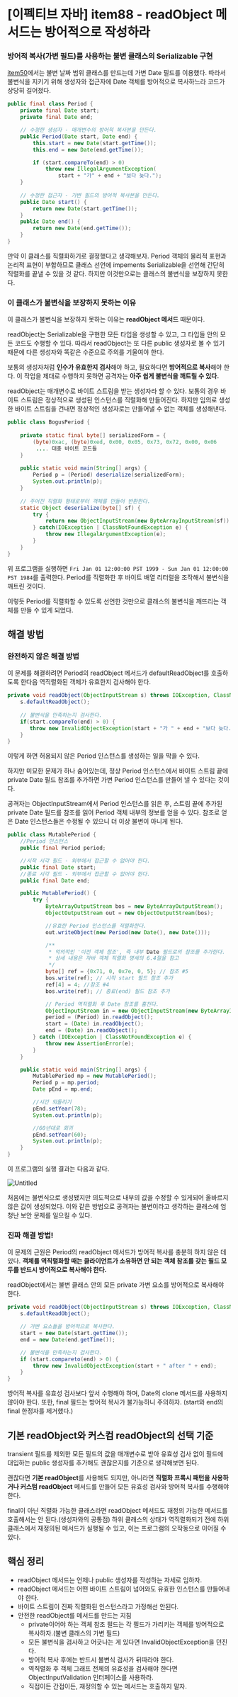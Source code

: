 # [이펙티브 자바] item88 - readObject 메서드는 방어적으로 작성하라

### 방어적 복사(가변 필드)를 사용하는 불변 클래스의 Serializable 구현

[item50](https://www.notion.so/Item50-98048da652474d1a9a21ca16aa30c88c)에서는 불변 날짜 범위 클래스를 만드는데 가변 Date 필드를 이용했다. 따라서 불변식을 지키기 위해 생성자와 접근자에 Date 객체를 방어적으로 복사하느라 코드가 상당히 길어졌다.

```java
public final class Period {
    private final Date start;
    private final Date end;

    // 수정한 생성자 - 매개변수의 방어적 복사본을 만든다.
    public Period(Date start, Date end) {
        this.start = new Date(start.getTime());
        this.end = new Date(end.getTime());

        if (start.compareTo(end) > 0)
            throw new IllegalArgumentException(
                start + "가" + end + "보다 늦다.");
    }
 
    // 수정한 접근자 - 가변 필드의 방어적 복사본을 만든다.
    public Date start() {
        return new Date(start.getTime());
    }
    public Date end() {
        return new Date(end.getTime());
    }
}
```

만약 이 클래스를 직렬화하기로 결정했다고 생각해보자. Period 객체의 물리적 표현과 논리적 표현이 부합하므로 클래스 선언에 impements Serializable을 선언해 간단히 직렬화를 끝낼 수 있을 것 같다. 하지만 이것만으로는 클래스의 불변식을 보장하지 못한다.

### 이 클래스가 불변식을 보장하지 못하는 이유

이 클래스가 불변식을 보장하지 못하는 이유는 **readObject 메서드** 때문이다. 

readObject는 Serializable을 구현한 모든 타입을 생성할 수 있고, 그 타입들 안의 모든 코드도 수행할 수 있다. 따라서 readObject는 또 다른 public 생성자로 볼 수 있기 때문에 다른 생성자와 똑같은 수준으로 주의를 기울여야 한다.

보통의 생성자처럼 **인수가 유효한지 검사**해야 하고, 필요하다면 **방어적으로 복사**해야 한다. 이 작업을 제대로 수행하지 못하면 공격자는 **아주 쉽게 불변식을 깨트릴 수 있다.**

readObject는 매개변수로 바이트 스트림을 받는 생성자라 할 수 있다. 보통의 경우 바이트 스트림은 정상적으로 생성된 인스턴스를 직렬화해 만들어진다. 하지만 임의로 생성한 바이트 스트림을 건내면 정상적인 생성자로는 만들어낼 수 없는 객체를 생성해낸다.

```java
public class BogusPeriod {
    
    private static final byte[] serializedForm = {
        (byte)0xac, (byte)0xed, 0x00, 0x05, 0x73, 0x72, 0x00, 0x06
         .... 대충 바이트 코드들
    }
    
    public static void main(String[] args) {
        Period p = (Period) deserialize(serializedForm);
        System.out.println(p);
    }
    
    // 주어진 직렬화 형태로부터 객체를 만들어 반환한다.
    static Object deserialize(byte[] sf) {
        try {
            return new ObjectInputStream(new ByteArrayInputStream(sf)).readObject();
        } catch(IOException | ClassNotFoundException e) {
            throw new IllegalArgumentException(e);
        }
    }
}
```

위 프로그램을 실행하면 `Fri Jan 01 12:00:00 PST 1999 - Sun Jan 01 12:00:00 PST 1984`를 출력한다. Period를 직렬화한 후 바이트 배열 리터럴을 조작해서 불변식을 깨트린 것이다. 

이렇듯 Period를 직렬화할 수 있도록 선언한 것만으로 클래스의 불변식을 깨뜨리는 객체를 만들 수 있게 되었다.

## 해결 방법

### 완전하지 않은 해결 방법

이 문제를 해결하려면 Period의 readObject 메서드가 defaultReadObject를 호출하도록 한다음 역직렬화된 객체가 유효한지 검사해야 한다.

```java
private void readObject(ObjectInputStream s) throws IOException, ClassNotFoundException {
    s.defaultReadObject();
    
    // 불변식을 만족하는지 검사한다.
    if(start.compareTo(end) > 0) {
       throw new InvalidObjectException(start + "가 " + end + "보다 늦다.");
    }
}
```

이렇게 하면 허용되지 않은 Period 인스턴스를 생성하는 일을 막을 수 있다.

하지만 미묘한 문제가 하나 숨어있는데, 정상 Period 인스턴스에서 바이트 스트림 끝에 private Date 필드 참조를 추가하면 가변 Period 인스턴스를 만들어 낼 수 있다는 것이다.

공격자는 ObjectInputStream에서 Period 인스턴스를 읽은 후, 스트림 끝에 추가된 private Date 필드를 참조를 읽어 Period 객체 내부의 정보를 얻을 수 있다. 참조로 얻은 Date 인스턴스들은 수정될 수 있으니 더 이상 불변이 아니게 된다.

```java
public class MutablePeriod {
    //Period 인스턴스
    public final Period period;

    //시작 시각 필드 - 외부에서 접근할 수 없어야 한다.
    public final Date start;
    //종료 시각 필드 - 외부에서 접근할 수 없어야 한다.
    public final Date end;

    public MutablePeriod() {
        try {
            ByteArrayOutputStream bos = new ByteArrayOutputStream();
            ObjectOutputStream out = new ObjectOutputStream(bos);

            //유효한 Period 인스턴스를 직렬화한다.
            out.writeObject(new Period(new Date(), new Date()));

            /**
             * 악의적인 '이전 객체 참조', 즉 내부 Date 필드로의 참조를 추가한다.
             * 상세 내용은 자바 객체 직렬화 명세의 6.4절을 참고
             */
            byte[] ref = {0x71, 0, 0x7e, 0, 5}; // 참조 #5
            bos.write(ref); // 시작 start 필드 참조 추가
            ref[4] = 4; //참조 #4
            bos.write(ref); // 종료(end) 필드 참조 추가

            // Period 역직렬화 후 Date 참조를 훔친다.
            ObjectInputStream in = new ObjectInputStream(new ByteArrayInputStream(bos.toByteArray()));
            period = (Period) in.readObject();
            start = (Date) in.readObject();
            end = (Date) in.readObject();
        } catch (IOException | ClassNotFoundException e) {
            throw new AssertionError(e);
        }
    }

    public static void main(String[] args) {
        MutablePeriod mp = new MutablePeriod();
        Period p = mp.period;
        Date pEnd = mp.end;

        //시간 되돌리기
        pEnd.setYear(78);
        System.out.println(p);

        //60년대로 회귀
        pEnd.setYear(60);
        System.out.println(p);
    }
}
```

이 프로그램의 실행 결과는 다음과 같다.

![Untitled](%5B%E1%84%8B%E1%85%B5%E1%84%91%E1%85%A6%E1%86%A8%E1%84%90%E1%85%B5%E1%84%87%E1%85%B3%20%E1%84%8C%E1%85%A1%E1%84%87%E1%85%A1%5D%20item88%20-%20readObject%20%E1%84%86%E1%85%A6%E1%84%89%E1%85%A5%E1%84%83%E1%85%B3%E1%84%82%E1%85%B3%E1%86%AB%20%E1%84%87%E1%85%A1%E1%86%BC%203618505ecdf243be95d8b252ecbc2674/Untitled.png)

처음에는 불변식으로 생성됐지만 의도적으로 내부의 값을 수정할 수 있게되어 올바르지 않은 값이 생성되었다. 이와 같은 방법으로 공격자는 불변이라고 생각하는 클래스에 엄청난 보안 문제를 일으킬 수 있다.

### 진짜 해결 방법!

이 문제의 근원은 Period의 readObject 메서드가 방어적 복사를 충분히 하지 않은 데 있다. **객체를 역직렬화할 때는 클라이언트가 소유하면 안 되는 객체 참조를 갖는 필드 모두를 반드시 방어적으로 복사해야 한다.**

readObject에서는 불변 클래스 안의 모든 private 가변 요소를 방어적으로 복사해야 한다.

```java
private void readObject(ObjectInputStream s) throws IOException, ClassNotFoundException {
    s.defaultReadObject();

    // 가변 요소들을 방어적으로 복사한다.
    start = new Date(start.getTime());
    end = new Date(end.getTime());

    // 불변식을 만족하는지 검사한다.
    if (start.compareto(end) > 0) {
        throw new InvalidObjectException(start + " after " + end);
    }
}
```

방어적 복사를 유효성 검사보다 앞서 수행해야 하며, Date의 clone 메서드를 사용하지 않아야 한다. 또한, final 필드는 방어적 복사가 불가능하니 주의하자. (start와 end의 final 한정자를 제거했다.)

## 기본 readObject와 커스컴 readObject의 선택 기준

transient 필드를 제외한 모든 필드의 값을 매개변수로 받아 유효성 검사 없이 필드에 대입하는 public 생성자를 추가해도 괜찮은지를 기준으로 생각해보면 된다.

괜찮다면 **기본 readObject**를 사용해도 되지만, 아니라면 **직렬화 프록시 패턴을 사용하거나 커스텀 readObject** 메서드를 만들어 모든 유효성 검사와 방어적 복사를 수행해야 한다.

final이 아닌 직렬화 가능한 클래스라면 readObject 메서드도 재정의 가능한 메서드를 호출해서는 안 된다.(생성자와의 공통점) 하위 클래스의 상태가 역직렬화되기 전에 하위 클래스에서 재정의된  메서드가 실행될 수 있고, 이는 프로그램의 오작동으로 이어질 수 있다.

## 핵심 정리

- readObject 메서드는 언제나 public 생성자를 작성하는 자세로 임하자.
- readObject 메서드는 어떤 바이트 스트림이 넘어와도 유효한 인스턴스를 만들어내야 한다.
- 바이트 스트림이 진짜 직렬화된 인스턴스라고 가정해선 안된다.
- 안전한 readObject를 메서드를 만드는 지침
    - private이어야 하는 객체 참조 필드는 각 필드가 가리키는 객체를 방어적으로 복사하자.(불변 클래스의 가변 필드)
    - 모든 불변식을 검사하고 어긋나는 게 있다면 InvalidObjectException을 던진다.
    - 방어적 복사 후에는 반드시 불변식 검사가 뒤따라야 한다.
    - 역직렬화 후 객체 그래프 전체의 유효성을 검사해야 한다면 ObjectInputValidation 인터페이스를 사용하라.
    - 직접이든 간접이든, 재정의할 수 있는 메서드는 호출하지 말자.